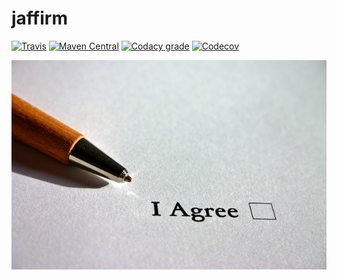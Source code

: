 jaffirm
===

[![Travis](https://img.shields.io/travis/io7m/jaffirm.png?style=flat-square)](https://travis-ci.org/io7m/jaffirm)
[![Maven Central](https://img.shields.io/maven-central/v/com.io7m.jaffirm/com.io7m.jaffirm.png?style=flat-square)](http://search.maven.org/#search%7Cga%7C1%7Cg%3A%22com.io7m.jaffirm%22)
[![Codacy grade](https://img.shields.io/codacy/grade/8e7105dcfbf2437aa3402fbdb0269f89.png?style=flat-square)](https://www.codacy.com/app/github_79/jaffirm)
[![Codecov](https://img.shields.io/codecov/c/github/io7m/jaffirm.png?style=flat-square)](https://codecov.io/gh/io7m/jaffirm)

![jaffirm](./src/site/resources/jaffirm.jpg?raw=true)

